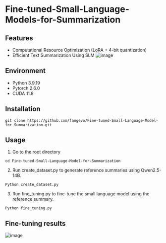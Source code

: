 # Fine-tuned-Small-Language-Models-for-Summarization

## Features
- Computational Resource Optimization (LoRA + 4-bit quantization)
- Efficient Text Summarization Using SLM
![image](https://github.com/user-attachments/assets/5556c880-7d22-47a4-8e3a-894ee8d9196d)

## Environment
- Python 3.9.19
- Pytorch 2.6.0
- CUDA 11.8

## Installation
```
git clone https://github.com/fangevo/Fine-tuned-Small-Language-Model-for-Summarization.git
```
## Usage
1. Go to the root directory
```
cd Fine-tuned-Small-Language-Model-for-Summarization
```
2. Run create_dataset.py to generate reference summaries using Qwen2.5-14B.
```
Python create_dataset.py
```
3. Run fine_tuning.py to fine-tune the small language model using the reference summary.
```
Python fine_tuning.py
```
## Fine-tuning results
![image](https://github.com/user-attachments/assets/ba884c65-4375-4d05-a5d8-90ca056535ba)
